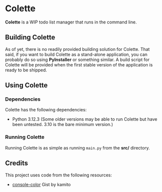 # Colette

**Colette** is a WIP todo list manager that runs in the command line.

## Building Colette

As of yet, there is no readily provided building solution for Colette. That said, if you want to build Colette as a stand-alone application, you can probably do so using **PyInstaller** or something similar. A build script for Colette will be provided when the first stable version of the application is ready to be shipped.

## Using Colette

### Dependencies

Colette has the following dependencies:
* Python 3.12.3 (Some older versions may be able to run Colette but have been untested. 3.10 is the bare minimum version.)

### Running Colette

Running Colette is as simple as running `main.py` from the **src/** directory.

## Credits

This project uses code from the following resources:
* [console-color](https://gist.github.com/kamito/704813) Gist by kamito
